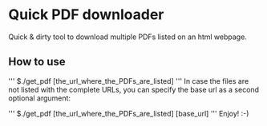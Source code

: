 # Quick PDF downloader #

Quick &amp; dirty tool to download multiple PDFs listed on an html webpage.

## How to use ##
'''
$./get_pdf [the_url_where_the_PDFs_are_listed] 
'''
In case the files are not listed with the complete URLs, you can specify the base url as a second optional argument:

'''
$./get_pdf [the_url_where_the_PDFs_are_listed] [base_url] 
'''
Enjoy! :-) 
